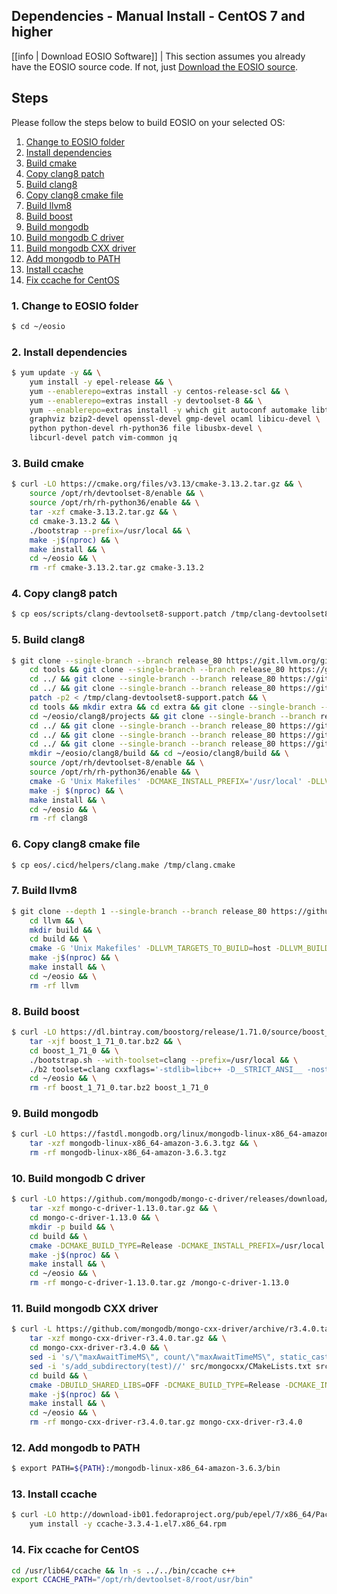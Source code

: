 ## Dependencies - Manual Install - CentOS 7 and higher

[[info | Download EOSIO Software]]
| This section assumes you already have the EOSIO source code. If not, just [Download the EOSIO source](../../../../01_build-from-source/01_download-eosio-source.md).

<!--
# download and run base docker image
```
docker pull centos:7.6.1810
docker run -it centos:7.6.1810
```

# download eosio
```
mkdir -p ~/eosio && cd ~/eosio
git clone --recursive --single-branch -b release/2.0.x https://github.com/EOSIO/eos.git
```
-->

## Steps

Please follow the steps below to build EOSIO on your selected OS:

1. [Change to EOSIO folder](#1-change-to-eosio-folder)
2. [Install dependencies](#2-install-dependencies)
3. [Build cmake](#3-build-cmake)
4. [Copy clang8 patch](#4-copy-clang8-patch)
5. [Build clang8](#5-build-clang8)
6. [Copy clang8 cmake file](#6-copy-clang8-cmake-file)
7. [Build llvm8](#7-build-llvm8)
8. [Build boost](#8-build-boost)
9. [Build mongodb](#9-build-mongodb)
10. [Build mongodb C driver](#10-build-mongodb-c-driver)
11. [Build mongodb CXX driver](#11-build-mongodb-cxx-driver)
12. [Add mongodb to PATH](#12-add-mongodb-to-path)
13. [Install ccache](#13-install-ccache)
14. [Fix ccache for CentOS](#14-fix-ccache-for-centos)

### 1. Change to EOSIO folder
```sh
$ cd ~/eosio
```

### 2. Install dependencies
```sh
$ yum update -y && \
    yum install -y epel-release && \
    yum --enablerepo=extras install -y centos-release-scl && \
    yum --enablerepo=extras install -y devtoolset-8 && \
    yum --enablerepo=extras install -y which git autoconf automake libtool make bzip2 doxygen \
    graphviz bzip2-devel openssl-devel gmp-devel ocaml libicu-devel \
    python python-devel rh-python36 file libusbx-devel \
    libcurl-devel patch vim-common jq
```

### 3. Build cmake
```sh
$ curl -LO https://cmake.org/files/v3.13/cmake-3.13.2.tar.gz && \
    source /opt/rh/devtoolset-8/enable && \
    source /opt/rh/rh-python36/enable && \
    tar -xzf cmake-3.13.2.tar.gz && \
    cd cmake-3.13.2 && \
    ./bootstrap --prefix=/usr/local && \
    make -j$(nproc) && \
    make install && \
    cd ~/eosio && \
    rm -rf cmake-3.13.2.tar.gz cmake-3.13.2
```

### 4. Copy clang8 patch
```sh
$ cp eos/scripts/clang-devtoolset8-support.patch /tmp/clang-devtoolset8-support.patch
```

### 5. Build clang8
```sh
$ git clone --single-branch --branch release_80 https://git.llvm.org/git/llvm.git clang8 && cd clang8 && git checkout 18e41dc && \
    cd tools && git clone --single-branch --branch release_80 https://git.llvm.org/git/lld.git && cd lld && git checkout d60a035 && \
    cd ../ && git clone --single-branch --branch release_80 https://git.llvm.org/git/polly.git && cd polly && git checkout 1bc06e5 && \
    cd ../ && git clone --single-branch --branch release_80 https://git.llvm.org/git/clang.git clang && cd clang && git checkout a03da8b && \
    patch -p2 < /tmp/clang-devtoolset8-support.patch && \
    cd tools && mkdir extra && cd extra && git clone --single-branch --branch release_80 https://git.llvm.org/git/clang-tools-extra.git && cd clang-tools-extra && git checkout 6b34834 && \
    cd ~/eosio/clang8/projects && git clone --single-branch --branch release_80 https://git.llvm.org/git/libcxx.git && cd libcxx && git checkout 1853712 && \
    cd ../ && git clone --single-branch --branch release_80 https://git.llvm.org/git/libcxxabi.git && cd libcxxabi && git checkout d7338a4 && \
    cd ../ && git clone --single-branch --branch release_80 https://git.llvm.org/git/libunwind.git && cd libunwind && git checkout 57f6739 && \
    cd ../ && git clone --single-branch --branch release_80 https://git.llvm.org/git/compiler-rt.git && cd compiler-rt && git checkout 5bc7979 && \
    mkdir ~/eosio/clang8/build && cd ~/eosio/clang8/build && \
    source /opt/rh/devtoolset-8/enable && \
    source /opt/rh/rh-python36/enable && \
    cmake -G 'Unix Makefiles' -DCMAKE_INSTALL_PREFIX='/usr/local' -DLLVM_BUILD_EXTERNAL_COMPILER_RT=ON -DLLVM_BUILD_LLVM_DYLIB=ON -DLLVM_ENABLE_LIBCXX=ON -DLLVM_ENABLE_RTTI=ON -DLLVM_INCLUDE_DOCS=OFF -DLLVM_OPTIMIZED_TABLEGEN=ON -DLLVM_TARGETS_TO_BUILD=X86 -DCMAKE_BUILD_TYPE=Release .. && \
    make -j $(nproc) && \
    make install && \
    cd ~/eosio && \
    rm -rf clang8
```

### 6. Copy clang8 cmake file
```sh
$ cp eos/.cicd/helpers/clang.make /tmp/clang.cmake
```

### 7. Build llvm8
```sh
$ git clone --depth 1 --single-branch --branch release_80 https://github.com/llvm-mirror/llvm.git llvm && \
    cd llvm && \
    mkdir build && \
    cd build && \
    cmake -G 'Unix Makefiles' -DLLVM_TARGETS_TO_BUILD=host -DLLVM_BUILD_TOOLS=false -DLLVM_ENABLE_RTTI=1 -DCMAKE_BUILD_TYPE=Release -DCMAKE_INSTALL_PREFIX=/usr/local -DCMAKE_TOOLCHAIN_FILE='/tmp/clang.cmake' -DCMAKE_EXE_LINKER_FLAGS=-pthread -DCMAKE_SHARED_LINKER_FLAGS=-pthread -DLLVM_ENABLE_PIC=NO .. && \
    make -j$(nproc) && \
    make install && \
    cd ~/eosio && \
    rm -rf llvm
```

### 8. Build boost
```sh
$ curl -LO https://dl.bintray.com/boostorg/release/1.71.0/source/boost_1_71_0.tar.bz2 && \
    tar -xjf boost_1_71_0.tar.bz2 && \
    cd boost_1_71_0 && \
    ./bootstrap.sh --with-toolset=clang --prefix=/usr/local && \
    ./b2 toolset=clang cxxflags='-stdlib=libc++ -D__STRICT_ANSI__ -nostdinc++ -I/usr/local/include/c++/v1 -D_FORTIFY_SOURCE=2 -fstack-protector-strong -fpie' linkflags='-stdlib=libc++ -pie' link=static threading=multi --with-iostreams --with-date_time --with-filesystem --with-system --with-program_options --with-chrono --with-test -q -j$(nproc) install && \
    cd ~/eosio && \
    rm -rf boost_1_71_0.tar.bz2 boost_1_71_0
```

### 9. Build mongodb
```sh
$ curl -LO https://fastdl.mongodb.org/linux/mongodb-linux-x86_64-amazon-3.6.3.tgz && \
    tar -xzf mongodb-linux-x86_64-amazon-3.6.3.tgz && \
    rm -rf mongodb-linux-x86_64-amazon-3.6.3.tgz
```

### 10. Build mongodb C driver
```sh
$ curl -LO https://github.com/mongodb/mongo-c-driver/releases/download/1.13.0/mongo-c-driver-1.13.0.tar.gz && \
    tar -xzf mongo-c-driver-1.13.0.tar.gz && \
    cd mongo-c-driver-1.13.0 && \
    mkdir -p build && \
    cd build && \
    cmake -DCMAKE_BUILD_TYPE=Release -DCMAKE_INSTALL_PREFIX=/usr/local -DENABLE_BSON=ON -DENABLE_SSL=OPENSSL -DENABLE_AUTOMATIC_INIT_AND_CLEANUP=OFF -DENABLE_STATIC=ON -DENABLE_ICU=OFF -DENABLE_SNAPPY=OFF -DCMAKE_TOOLCHAIN_FILE='/tmp/clang.cmake' .. && \
    make -j$(nproc) && \
    make install && \
    cd ~/eosio && \
    rm -rf mongo-c-driver-1.13.0.tar.gz /mongo-c-driver-1.13.0
```

### 11. Build mongodb CXX driver
```sh
$ curl -L https://github.com/mongodb/mongo-cxx-driver/archive/r3.4.0.tar.gz -o mongo-cxx-driver-r3.4.0.tar.gz && \
    tar -xzf mongo-cxx-driver-r3.4.0.tar.gz && \
    cd mongo-cxx-driver-r3.4.0 && \
    sed -i 's/\"maxAwaitTimeMS\", count/\"maxAwaitTimeMS\", static_cast<int64_t>(count)/' src/mongocxx/options/change_stream.cpp && \
    sed -i 's/add_subdirectory(test)//' src/mongocxx/CMakeLists.txt src/bsoncxx/CMakeLists.txt && \
    cd build && \
    cmake -DBUILD_SHARED_LIBS=OFF -DCMAKE_BUILD_TYPE=Release -DCMAKE_INSTALL_PREFIX=/usr/local -DCMAKE_TOOLCHAIN_FILE='/tmp/clang.cmake' .. && \
    make -j$(nproc) && \
    make install && \
    cd ~/eosio && \
    rm -rf mongo-cxx-driver-r3.4.0.tar.gz mongo-cxx-driver-r3.4.0
```

### 12. Add mongodb to PATH
```sh
$ export PATH=${PATH}:/mongodb-linux-x86_64-amazon-3.6.3/bin
```

### 13. Install ccache
```sh
$ curl -LO http://download-ib01.fedoraproject.org/pub/epel/7/x86_64/Packages/c/ccache-3.3.4-1.el7.x86_64.rpm && \
    yum install -y ccache-3.3.4-1.el7.x86_64.rpm
```

### 14. Fix ccache for CentOS
```sh
cd /usr/lib64/ccache && ln -s ../../bin/ccache c++
export CCACHE_PATH="/opt/rh/devtoolset-8/root/usr/bin"
```

<!--
# Build EOSIO
bash -c "mkdir -p ~/eosio/eos/build && cd ~/eosio/eos/build && export PATH=/usr/lib64/ccache:\$PATH && cmake -DCMAKE_BUILD_TYPE='Release' -DBUILD_MONGO_DB_PLUGIN=true -DCMAKE_TOOLCHAIN_FILE=~/eosio/eos/.cicd/helpers/clang.make -DCMAKE_CXX_COMPILER_LAUNCHER=ccache .. && make"
-->
